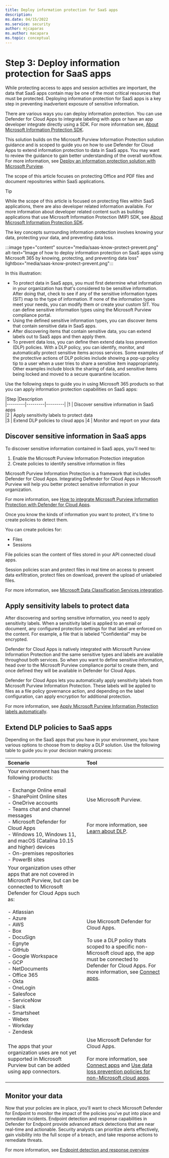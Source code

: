 ```yaml
---
title: Deploy information protection for SaaS apps
description: 
ms.date: 04/15/2022
ms.service: security
author: mjcaparas
ms.author: macapara
ms.topic: conceptual
---
```


# Step 3: Deploy information protection for SaaS apps 
 

While protecting access to apps and session activities are important, the data that SaaS apps contain may be one of the most critical resources that must be protected. Deploying information protection for SaaS apps is a key step in preventing inadvertent exposure of sensitive information.


There are various ways you can deploy information protection. You can use Defender for Cloud Apps to integrate labeling with apps or have an app developer integrate directly using a SDK. For more information see, [About Microsoft Information Protection SDK](/information-protection/develop/overview). 
  

This solution builds on the Microsoft Purview Information Protection solution guidance and is scoped to guide you on how to use Defender for Cloud Apps to extend information protection to data in SaaS apps. You may want to review the guidance to gain better understanding of the overall workflow. For more information, see [Deploy an information protection solution with Microsoft Purview](/microsoft-365/compliance/information-protection-solution). 

The scope of this article focuses on protecting Office and PDF files and document repositories within SaaS applications. 

>[!TIP]
> While the scope of this article is focused on protecting files within SaaS applications, there are also developer related information available. For more information about developer related content such as building applications that use Microsoft Information Protection (MIP) SDK, see [About Microsoft Information Protection SDK](/information-protection/develop/overview).


The key concepts surrounding information protection involves knowing your data, protecting your data, and preventing data loss.



:::image type="content" source="media/saas-know-protect-prevent.png" alt-text="Image of how to deploy information protection on SaaS apps using Microsoft 365 by knowing, protecting, and preventing data loss" lightbox="media/saas-know-protect-prevent.png":::

In this illustration:

- To protect data in SaaS apps, you must first determine what information in your organization has that's considered to be sensitive information. After doing that, check to see if any of the sensitive information types (SIT) map to the type of information. If none of the information types meet your needs, you can modify them or create your custom SIT. You can define sensitive information types using the Microsoft Purview compliance portal.
- Using the defined sensitive information types, you can discover items that contain sensitive data in SaaS apps.
- After discovering items that contain sensitive data, you can extend labels out to SaaS apps and then apply them.
- To prevent data loss, you can define then extend data loss prevention (DLP) policies. With a DLP policy, you can identify, monitor, and automatically protect sensitive items across services. Some examples of the protective actions of DLP policies include showing a pop-up policy tip to a user when a user tries to share a sensitive item inappropriately. Other examples include block the sharing of data, and  sensitive items being locked and moved to a secure quarantine location.


Use the following steps to guide you in using Microsoft 365 products so that you can apply information protection capabilities on SaaS apps:


|Step  |Description  
|---------|---------|---------|
|1     |  Discover sensitive information in SaaS apps       
|2     |  Apply sensitivity labels to protect data  
|3    |  Extend DLP policies to cloud apps 
|4    |  Monitor and report on your data 





## Discover sensitive information in SaaS apps

To discover sensitive information contained in SaaS apps, you'll need to:

1.	Enable the Microsoft Purview Information Protection integration 
2.	Create policies to identify sensitive information in files 


Microsoft Purview Information Protection is a framework that includes Defender for Cloud Apps. Integrating Defender for Cloud Apps in Microsoft Purview will help you better protect sensitive information in your organization. 


For more information, see [How to integrate Microsoft Purview Information Protection with Defender for Cloud Apps](/defender-cloud-apps/azip-integration#how-to-integrate-microsoft-purview-information-protection-with-defender-for-cloud-apps).


Once you know the kinds of information you want to protect, it's time to create policies to detect them. 

You can create policies for:
- Files
- Sessions


File policies scan the content of files stored in your API connected cloud apps. 

Session policies scan and protect files in real time on access to prevent data exfiltration, protect files on download, prevent the upload of unlabeled files.


For more information, see [Microsoft Data Classification Services integration](/defender-cloud-apps/dcs-inspection).


## Apply sensitivity labels to protect data
After discovering and sorting sensitive information, you need to apply sensitivity labels. When a sensitivity label is applied to an email or document, any configured protection settings for that label are enforced on the content. For example, a file that is labeled "Confidential" may be encrypted.

Defender for Cloud Apps is natively integrated with Microsoft Purview Information Protection and the same sensitive types and labels are available throughout both services. So when you want to define sensitive information, head over to the Microsoft Purview compliance portal to create them, and once defined they will be available in Defender for Cloud Apps.


Defender for Cloud Apps lets you automatically apply sensitivity labels from Microsoft Purview Information Protection. These labels will be applied to files as a file policy governance action, and depending on the label configuration, can apply encryption for additional protection.

For more information, see [Apply Microsoft Purview Information Protection labels automatically](/defender-cloud-apps/use-case-information-protection).


## Extend DLP policies to SaaS apps

Depending on the SaaS apps that you have in your environment, you have various options to choose from to deploy a DLP solution. Use the following table to guide you in your decision making process:


Scenario | Tool 
:---|:---
Your environment has the following products:<br> <br> - Exchange Online email <br> - SharePoint Online sites <br>- OneDrive accounts <br>- Teams chat and channel messages <br>  - Microsoft Defender for Cloud Apps<br>  - Windows 10, Windows 11, and macOS (Catalina 10.15 and higher) devices <br> - On-premises repositories<br>- PowerBI sites | Use Microsoft Purview.  <br><br> <br><br> For more information, see [Learn about DLP](/microsoft-365/compliance/dlp-learn-about-dlp). |
Your organization uses other apps that are not covered in Microsoft Purview, but can be connected to Microsoft Defender for Cloud Apps such as:<br><br> - Atlassian <br> - Azure  <br> - AWS <br> - Box  <br> - DocuSign <br>- Egnyte  <br> - GitHub  <br> - Google Workspace  <br> - GCP  <br> - NetDocuments  <br> - Office 365  <br> - Okta  <br> - OneLogin  <br> - Salesfoce  <br> - ServiceNow  <br> - Slack  <br> - Smartsheet  <br> - Webex  <br> - Workday  <br> - Zendesk| Use Microsoft Defender for Cloud Apps. <br><br> To use a DLP policy thats scoped to a specific non-Microsoft cloud app, the app must be connected to Defender for Cloud Apps. For more information, see [Connect apps](/defender-cloud-apps/enable-instant-visibility-protection-and-governance-actions-for-your-apps).
The apps that your organization uses are not yet supported in Microsoft Purview but can be added using app connectors. | Use Microsoft Defender for Cloud Apps. <br><br> For more information, see [Connect apps](/defender-cloud-apps/enable-instant-visibility-protection-and-governance-actions-for-your-apps) and [Use data loss prevention policies for non-Microsoft cloud apps](/microsoft-365/compliance/dlp-use-policies-non-microsoft-cloud-apps).

 
## Monitor your data

Now that your policies are in place, you'll want to check Microsoft Defender for Endpoint to monitor the impact of the policies you've put into place and remediate incidents. Endpoint detection and response capabilities in Defender for Endpoint provide advanced attack detections that are near real-time and actionable. Security analysts can prioritize alerts effectively, gain visibility into the full scope of a breach, and take response actions to remediate threats.


For more information, see [Endpoint detection and response overview](/microsoft-365/security/defender-endpoint/overview-endpoint-detection-response).



